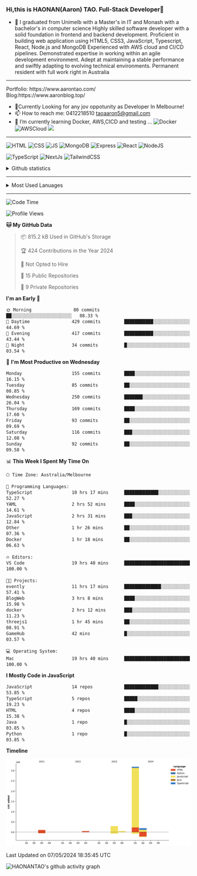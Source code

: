 ### Hi,this is HAONAN(Aaron) TAO. Full-Stack Developer👋

- 🔭 I graduated from Unimelb with a Master's in IT and Monash with a bachelor's in computer science
Highly skilled software developer with a solid foundation in frontend  and backend development. Proficient in building web application using HTML5, CSS3, JavaScript, Typescript, React, Node.js and MongoDB
Experienced with AWS cloud and CI/CD pipelines.
Demonstrated expertise in working within an agile development environment.
Adept at maintaining a stable performance and swiftly adapting to evolving technical environments.
Permanent resident with full work right in Australia
<hr/>
Portfolio: https://www.aarontao.com/
<br/>
Blog:https://www.aaronblog.top/

- 💬Currently Looking for any jov oppotunity as Developer In Melbourne!
- 📫 How to reach me:  0412218510   taoaaron5@gmail.com
- 🌱 I’m currently learning Docker, AWS,CICD and testing ...
![Docker](https://img.shields.io/badge/Docker-yellow?style=plastic)
![AWSCloud](https://img.shields.io/badge/AWS-yellow?style=plastic)
![](https://metrics.lecoq.io/insights/HAONANTAO)
<hr/>

![HTML](https://img.shields.io/badge/-HTML5-E34F26?style=flat-square&logo=html5&logoColor=white)
![CSS](https://img.shields.io/badge/-CSS3-1572B6?style=flat-square&logo=css3)
![JS](https://img.shields.io/badge/-JavaScript-oringe?style=flat-square&logo=javascript)
![MongoDB](https://img.shields.io/badge/MongoDB-blue?style=plastic)
![Express](https://img.shields.io/badge/Express-blue?style=plastic)
![React](https://img.shields.io/badge/react-blue?style=plastic)
![NodeJS](https://img.shields.io/badge/NodeJS-blue?style=plastic)

![TypeScript](https://img.shields.io/badge/TypeScript-blue?style=plastic)
![NextJs](https://img.shields.io/badge/NextJs-blue?style=plastic)
![TailwindCSS](https://img.shields.io/badge/TailwindCSS-blue?style=plastic)


<!-- [![Aaron's Most used languages](https://github-readme-stats.vercel.app/api/top-langs/?username=haonantao)]-->
<details>
  <summary>Github statistics</summary>
  <p align="center">
    <img src="https://github-readme-stats.vercel.app/api?username=HAONANTAO&show_icons=true" height="300"/>
  </p>
</details>
<hr/>
<details>
  <summary>Most Used Lanuages</summary>
  <p align="center">
    <img src="https://github-readme-stats.vercel.app/api/top-langs/?username=HAONANTAO&layout=donut-vertical" height="300"/>
  </p>
</details>

<hr/>

<!--START_SECTION:waka-->
![Code Time](http://img.shields.io/badge/Code%20Time-109%20hrs%2018%20mins-blue)

![Profile Views](http://img.shields.io/badge/Profile%20Views-16-blue)

**🐱 My GitHub Data** 

> 📦 815.2 kB Used in GitHub's Storage 
 > 
> 🏆 424 Contributions in the Year 2024
 > 
> 🚫 Not Opted to Hire
 > 
> 📜 15 Public Repositories 
 > 
> 🔑 9 Private Repositories 
 > 
**I'm an Early 🐤** 

```text
🌞 Morning                80 commits          ██░░░░░░░░░░░░░░░░░░░░░░░   08.33 % 
🌆 Daytime                429 commits         ███████████░░░░░░░░░░░░░░   44.69 % 
🌃 Evening                417 commits         ███████████░░░░░░░░░░░░░░   43.44 % 
🌙 Night                  34 commits          █░░░░░░░░░░░░░░░░░░░░░░░░   03.54 % 
```
📅 **I'm Most Productive on Wednesday** 

```text
Monday                   155 commits         ████░░░░░░░░░░░░░░░░░░░░░   16.15 % 
Tuesday                  85 commits          ██░░░░░░░░░░░░░░░░░░░░░░░   08.85 % 
Wednesday                250 commits         ███████░░░░░░░░░░░░░░░░░░   26.04 % 
Thursday                 169 commits         ████░░░░░░░░░░░░░░░░░░░░░   17.60 % 
Friday                   93 commits          ██░░░░░░░░░░░░░░░░░░░░░░░   09.69 % 
Saturday                 116 commits         ███░░░░░░░░░░░░░░░░░░░░░░   12.08 % 
Sunday                   92 commits          ██░░░░░░░░░░░░░░░░░░░░░░░   09.58 % 
```


📊 **This Week I Spent My Time On** 

```text
🕑︎ Time Zone: Australia/Melbourne

💬 Programming Languages: 
TypeScript               10 hrs 17 mins      █████████████░░░░░░░░░░░░   52.27 % 
YAML                     2 hrs 52 mins       ████░░░░░░░░░░░░░░░░░░░░░   14.61 % 
JavaScript               2 hrs 31 mins       ███░░░░░░░░░░░░░░░░░░░░░░   12.84 % 
Other                    1 hr 26 mins        ██░░░░░░░░░░░░░░░░░░░░░░░   07.36 % 
Docker                   1 hr 18 mins        ██░░░░░░░░░░░░░░░░░░░░░░░   06.63 % 

🔥 Editors: 
VS Code                  19 hrs 40 mins      █████████████████████████   100.00 % 

🐱‍💻 Projects: 
evently                  11 hrs 17 mins      ██████████████░░░░░░░░░░░   57.41 % 
BlogWeb                  3 hrs 8 mins        ████░░░░░░░░░░░░░░░░░░░░░   15.98 % 
docker                   2 hrs 12 mins       ███░░░░░░░░░░░░░░░░░░░░░░   11.23 % 
threejs1                 1 hr 45 mins        ██░░░░░░░░░░░░░░░░░░░░░░░   08.91 % 
GameHub                  42 mins             █░░░░░░░░░░░░░░░░░░░░░░░░   03.57 % 

💻 Operating System: 
Mac                      19 hrs 40 mins      █████████████████████████   100.00 % 
```

**I Mostly Code in JavaScript** 

```text
JavaScript               14 repos            █████████████░░░░░░░░░░░░   53.85 % 
TypeScript               5 repos             █████░░░░░░░░░░░░░░░░░░░░   19.23 % 
HTML                     4 repos             ████░░░░░░░░░░░░░░░░░░░░░   15.38 % 
Java                     1 repo              █░░░░░░░░░░░░░░░░░░░░░░░░   03.85 % 
Python                   1 repo              █░░░░░░░░░░░░░░░░░░░░░░░░   03.85 % 
```



**Timeline**

![Lines of Code chart](https://raw.githubusercontent.com/HAONANTAO/HAONANTAO/main/assets/bar_graph.png)


 Last Updated on 07/05/2024 18:35:45 UTC
<!--END_SECTION:waka-->


![HAONANTAO's github activity graph](https://github-readme-activity-graph.vercel.app/graph?username=HAONANTAO&theme=tokyo-night)


